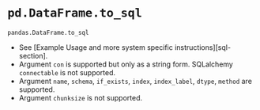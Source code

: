 # `pd.DataFrame.to_sql`

`pandas.DataFrame.to_sql`

- See [Example Usage and more system specific instructions][sql-section].
- Argument `con` is supported but only as a string form. SQLalchemy `connectable` is not supported.
- Argument `name`, `schema`, `if_exists`, `index`, `index_label`, `dtype`, `method` are supported.
- Argument `chunksize` is not supported.

